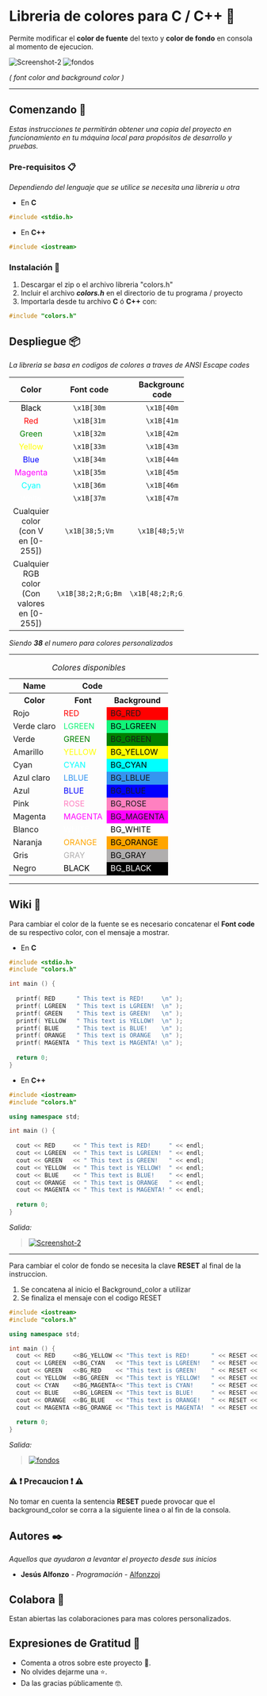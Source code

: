 # Libreria de colores para C / C++ 🎨

Permite modificar el **color de fuente**  del texto y **color de fondo** en consola al momento de ejecucion.

<img style="display: inline" src="https://i.ibb.co/CKNJHLr/Screenshot-2.jpg" alt="Screenshot-2" border="0">

<img style="display: inline" src="https://i.ibb.co/ygMhPwX/fondos.jpg" alt="fondos" border="0">

*( font color and background color )*

---

## Comenzando 🚀

_Estas instrucciones te permitirán obtener una copia del proyecto en funcionamiento en tu máquina local para propósitos de desarrollo y pruebas._



### Pre-requisitos 📋

_Dependiendo del lenguaje que se utilice se necesita una libreria u otra_

* En **C**
```c
#include <stdio.h>
```
* En **C++**
```cpp
#include <iostream>
```

### Instalación 🔧

1. Descargar el zip o el archivo libreria "colors.h" 
2. Incluir el archivo ***colors.h*** en el directorio de tu programa / proyecto
3. Importarla desde tu archivo **C** ó **C++** con:      

         
```cpp
#include "colors.h"
```

## Despliegue 📦

_La libreria se basa en codigos de colores a traves de ANSI Escape codes_

<table style="width:70%">
  <thead>
    <tr>
    <th align="center\">Color</th>
    <th align="center">Font code</th>
    <th align="center">Background code</th>
    </tr>
  </thead>
  <tbody>
    <tr>
      <td align="center"><span style="color: black; --darkreader-inline-color:#e8e6e3;" data-darkreader-inline-color="">Black</span></td>
      <td align="center"><code>\x1B[30m</code></td><td align="center"><code>\x1B[40m</code></td>
    </tr>
    <tr>
      <td align="center"><span style="color: red; --darkreader-inline-color:#ff1a1a;" data-darkreader-inline-color="">Red</span></td>
      <td align="center"><code>\x1B[31m</code></td>
      <td align="center"><code>\x1B[41m</code></td>
    </tr>
    <tr>
      <td align="center"><span style="color: green; --darkreader-inline-color:#72ff72;" data-darkreader-inline-color="">Green</span></td>
      <td align="center"><code>\x1B[32m</code></td>
      <td align="center"><code>\x1B[42m</code></td>
    </tr>
    <tr>
      <td align="center"><span style="color: yellow; --darkreader-inline-color:#ffff1a;" data-darkreader-inline-color="">Yellow</span></td>
      <td align="center"><code>\x1B[33m</code></td>
      <td align="center"><code>\x1B[43m</code></td>
    </tr>
    <tr>
      <td align="center"><span style="color: blue; --darkreader-inline-color:#337dff;" data-darkreader-inline-color="">Blue</span></td>
      <td align="center"><code>\x1B[34m</code></td>
      <td align="center"><code>\x1B[44m</code></td>
    </tr>
    <tr>
      <td align="center"><span style="color: magenta; --darkreader-inline-color:#ff1aff;" data-darkreader-inline-color="">Magenta</span></td>
      <td align="center"><code>\x1B[35m</code></td>
      <td align="center"><code>\x1B[45m</code></td>
    </tr>
    <tr>
      <td align="center"><span style="color: cyan; --darkreader-inline-color:#1affff;" data-darkreader-inline-color="">Cyan</span></td>
      <td align="center"><code>\x1B[36m</code></td>
      <td align="center"><code>\x1B[46m</code></td>
    </tr>
    <tr>
      <td align="center"><span style="color: white; --darkreader-inline-color:#e8e6e3;" data-darkreader-inline-color="">White</span></td>
      <td align="center"><code>\x1B[37m</code></td>
      <td align="center"><code>\x1B[47m</code></td>
    </tr>
    <tr>
      <td align="center">Cualquier color (con V en [0-255])</td>
      <td align="center"><code>\x1B[38;5;Vm</code></td>
      <td align="center"><code>\x1B[48;5;Vm</code></td>
    </tr>
    <tr>
      <td align="center">Cualquier RGB color (Con valores en [0-255])</td>
      <td align="center"><code>\x1B[38;2;R;G;Bm</code></td>
      <td align="center"><code>\x1B[48;2;R;G;Bm</code></td>
    </tr>
    </tr>
  </tbody>
</table>


_Siendo **38** el numero para colores personalizados_

----


<table style="width:70%">
  <caption style=""><i>Colores disponibles</i></caption>

  <tr>
    <th>Name</th>
    <th  style="text-align:right">Code</th>
    <th></th>
  </tr>
  <tr>
    <th>Color</th>
    <th>Font </th> 
    <th>Background </th>
  </tr>
  <tr>
    <td>Rojo</td>
    <td style="color:RED">RED</td>
    <td style="background-color:red">BG_RED</td>
  </tr>
  <tr>
    <td>Verde claro</td>
    <td style="color:rgb(17, 245, 120)">LGREEN</td>
    <td style="background-color:rgb(17, 245, 120) ;color:black">BG_LGREEN</td>
  </tr>
  <tr>
    <td>Verde </td>
    <td style="color:green">GREEN</td>
    <td style="background-color:GREEN">BG_GREEN</td>
  </tr>
  <tr>
    <td>Amarillo</td>
    <td style="color:YELLOW">YELLOW</td>
    <td style="background-color:YELLOW;color:black">BG_YELLOW</td>
  </tr>
  <tr>
    <td>Cyan</td>
    <td style="color:CYAN">CYAN</td>
    <td style="background-color:CYAN;color:black">BG_CYAN</td>
  </tr>
  <tr>
    <td>Azul claro</td>
    <td style="color:rgb(53,149,240)">LBLUE</td>
    <td style="background-color:rgb(53,149,240)">BG_LBLUE</td>
  </tr>
  <tr>
    <td>Azul</td>
    <td style="color:BLUE">BLUE</td>
    <td style="background-color:BLUE">BG_BLUE</td>
  </tr>
  <tr>
    <td>Pink</td>
    <td style="color:#ff80c0">ROSE</td>
    <td style="background-color: #ff80c0 ">BG_ROSE</td>
  </tr>
  <tr>
    <td>Magenta</td>
    <td style="color:MAGENTA">MAGENTA</td>
    <td style="background-color:MAGENTA">BG_MAGENTA</td>
  </tr>
  <tr>
    <td>Blanco</td>
    <td style="color:WHITE">WHITE</td>
    <td style="background-color:WHITE;color:black">BG_WHITE</td>
  </tr>
  <tr>
    <td>Naranja</td>
    <td style="color:ORANGE">ORANGE</td>
    <td style="background-color:ORANGE;color:black">BG_ORANGE</td>
  </tr>
  <tr>
    <td>Gris</td>
    <td style="color:rgb(176, 174, 174)">GRAY</td>
    <td style="background-color:rgb(176, 174, 174);color:black">BG_GRAY</td>
  </tr>
  <tr>
    <td>Negro</td>
    <td style="color:Black">BLACK</td>
    <td style="background-color:Black;color:white">BG_BLACK</td>
  </tr>
</table>

-----

## Wiki 📖

Para cambiar el color de la fuente se es necesario concatenar el **Font code** de su respectivo color, con el mensaje a mostrar.

* En **C**
```c
#include <stdio.h>
#include "colors.h"

int main () {
 
  printf( RED      " This text is RED!     \n" );
  printf( LGREEN   " This text is LGREEN!  \n" );
  printf( GREEN    " This text is GREEN!   \n" );
  printf( YELLOW   " This text is YELLOW!  \n" );
  printf( BLUE     " This text is BLUE!    \n" );
  printf( ORANGE   " This text is ORANGE   \n" );
  printf( MAGENTA  " This text is MAGENTA! \n" );
 
  return 0;
}
```

* En **C++**
```cpp
#include <iostream>
#include "colors.h"

using namespace std;

int main () {
 
  cout << RED     << " This text is RED!     " << endl;
  cout << LGREEN  << " This text is LGREEN!  " << endl;
  cout << GREEN   << " This text is GREEN!   " << endl;
  cout << YELLOW  << " This text is YELLOW!  " << endl;
  cout << BLUE    << " This text is BLUE!    " << endl;
  cout << ORANGE  << " This text is ORANGE   " << endl;
  cout << MAGENTA << " This text is MAGENTA! " << endl;
 
  return 0;
}
```

*Salida:*


> <a href=""><img src="https://i.ibb.co/CKNJHLr/Screenshot-2.jpg" alt="Screenshot-2" border="0"></a>
---
Para cambiar el color de fondo se necesita la clave **RESET** al final de la instruccion.

1. Se concatena al inicio el Background_color a utilizar 
2. Se finaliza el mensaje con el codigo RESET
  
```cpp
#include <iostream>
#include "colors.h"

using namespace std;

int main () {
  cout << RED     <<BG_YELLOW << "This text is RED!      " << RESET << endl;
  cout << LGREEN  <<BG_CYAN   << "This text is LGREEN!   " << RESET << endl;
  cout << GREEN   <<BG_RED    << "This text is GREEN!    " << RESET << endl;
  cout << YELLOW  <<BG_GREEN  << "This text is YELLOW!   " << RESET << endl;
  cout << CYAN    <<BG_MAGENTA<< "This text is CYAN!     " << RESET << endl;
  cout << BLUE    <<BG_LGREEN << "This text is BLUE!     " << RESET << endl;
  cout << ORANGE  <<BG_BLUE   << "This text is ORANGE!   " << RESET << endl;
  cout << MAGENTA <<BG_ORANGE << "This text is MAGENTA!  " << RESET << endl;
 
  return 0;
}
```

*Salida:*

> <a href=""><img src="https://i.ibb.co/ygMhPwX/fondos.jpg" alt="fondos" border="0"></a>

### ⚠ ❗ **Precaucion** ❗ ⚠
No tomar en cuenta la sentencia **RESET** puede provocar que el background_color se corra a la siguiente linea o al fin de la consola.

## Autores ✒️

_Aquellos que ayudaron a levantar el proyecto desde sus inicios_

* **Jesús Alfonzo** - *Programación* - [Alfonzzoj](https://github.com/Alfonzzoj)

## Colabora 💭

Estan abiertas las colaboraciones para mas colores personalizados.

## Expresiones de Gratitud 🎁
* Comenta a otros sobre este proyecto 📢.
* No olvides dejarme una ⭐.
* Da las gracias públicamente 🤓.


